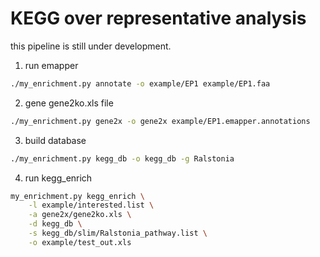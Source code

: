 # KEGG over representative analysis

this pipeline is still under development. 

1. run emapper
```bash
./my_enrichment.py annotate -o example/EP1 example/EP1.faa
```

2. gene gene2ko.xls file
``` bash
./my_enrichment.py gene2x -o gene2x example/EP1.emapper.annotations
```

3. build database
``` bash
./my_enrichment.py kegg_db -o kegg_db -g Ralstonia
```

4. run kegg_enrich
``` bash
my_enrichment.py kegg_enrich \
    -l example/interested.list \
    -a gene2x/gene2ko.xls \
    -d kegg_db \
    -s kegg_db/slim/Ralstonia_pathway.list \
    -o example/test_out.xls
```
